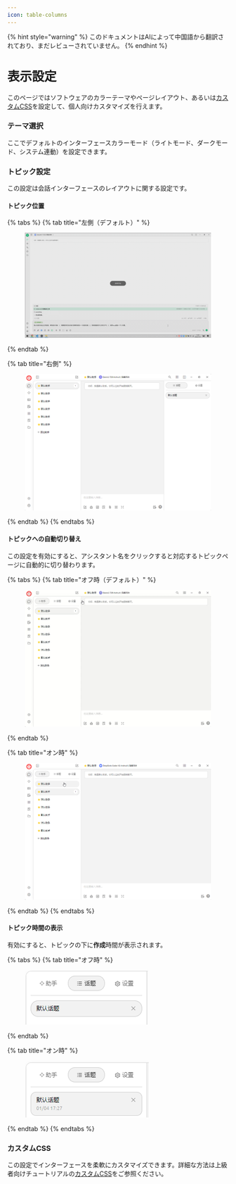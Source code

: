 ```yaml
---
icon: table-columns
---
```


{% hint style="warning" %}
このドキュメントはAIによって中国語から翻訳されており、まだレビューされていません。
{% endhint %}

# 表示設定

このページではソフトウェアのカラーテーマやページレイアウト、あるいは[カスタムCSS](../../../personalization-settings/css.md)を設定して、個人向けカスタマイズを行えます。

### テーマ選択

ここでデフォルトのインターフェースカラーモード（ライトモード、ダークモード、システム連動）を設定できます。

### トピック設定

この設定は会話インターフェースのレイアウトに関する設定です。

#### トピック位置

{% tabs %}
{% tab title="左側（デフォルト）" %}
<figure><img src="../../../.gitbook/assets/image (10).png" alt=""><figcaption></figcaption></figure>
{% endtab %}

{% tab title="右側" %}
<figure><img src="../../../.gitbook/assets/image (11).png" alt=""><figcaption></figcaption></figure>
{% endtab %}
{% endtabs %}

#### トピックへの自動切り替え

この設定を有効にすると、アシスタント名をクリックすると対応するトピックページに自動的に切り替わります。

{% tabs %}
{% tab title="オフ時（デフォルト）" %}
<figure><img src="../../../.gitbook/assets/Honeycam 2025-01-04 17-35-43.gif" alt=""><figcaption></figcaption></figure>
{% endtab %}

{% tab title="オン時" %}
<figure><img src="../../../.gitbook/assets/Honeycam 2025-01-04 17-38-18.gif" alt=""><figcaption></figcaption></figure>
{% endtab %}
{% endtabs %}

#### トピック時間の表示

有効にすると、トピックの下に**作成**時間が表示されます。

{% tabs %}
{% tab title="オフ時" %}
<figure><img src="../../../.gitbook/assets/image (14).png" alt=""><figcaption></figcaption></figure>
{% endtab %}

{% tab title="オン時" %}
<figure><img src="../../../.gitbook/assets/image (12).png" alt=""><figcaption></figcaption></figure>
{% endtab %}
{% endtabs %}

### カスタムCSS

この設定でインターフェースを柔軟にカスタマイズできます。詳細な方法は上級者向けチュートリアルの[カスタムCSS](../../../personalization-settings/css.md)をご参照ください。